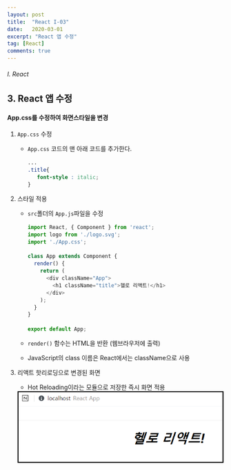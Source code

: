 ```yaml
---
layout: post
title:  "React I-03"
date:   2020-03-01
excerpt: "React 앱 수정"
tag: [React]
comments: true
---
```


###### I. React

## 3. React 앱 수정

#### App.css를 수정하여 화면스타일을 변경

1. `App.css` 수정

   - `App.css` 코드의 맨 아래 코드를 추가한다.

     ```css
     ...
     .title{
     	font-style : italic;
     }
     ```

   

2. 스타일 적용

   - `src`폴더의 `App.js`파일을 수정

     ```js
     import React, { Component } from 'react';
     import logo from './logo.svg';
     import './App.css';
     
     class App extends Component {
       render() {
         return (
           <div className="App">
             <h1 className="title">헬로 리액트!</h1>
           </div>
         );
       }
     }
     
     export default App;
     ```

   - `render()` 함수는 HTML을 반환 (웹브라우저에 출력)

   - JavaScript의 class 이름은 React에서는 className으로 사용

   

3. 리액트 핫리로딩으로 변경된 화면

   - Hot Reloading이라는 모듈으로 저장한 즉시 화면 적용

   <img src="../assets/img/react/firstReactApp.png">



